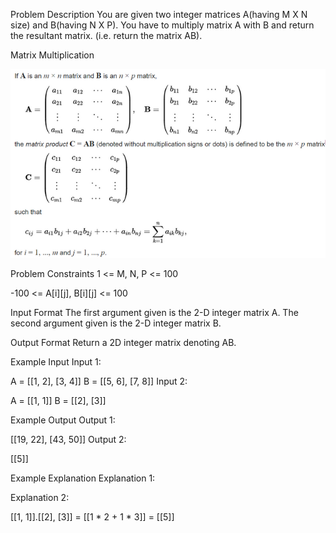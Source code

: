 Problem Description
You are given two integer matrices A(having M X N size) and B(having N X P). You have to multiply matrix A with B and return the resultant matrix. (i.e. return the matrix AB).

Matrix Multiplication 

![alt text](/Arrays/2D-Array/MatrixMultiplication/11464-1.png)

Problem Constraints
1 <= M, N, P <= 100

-100 <= A[i][j], B[i][j] <= 100



Input Format
The first argument given is the 2-D integer matrix A.
The second argument given is the 2-D integer matrix B.



Output Format
Return a 2D integer matrix denoting AB.



Example Input
Input 1:

A = [[1, 2],
     [3, 4]]
B = [[5, 6],
     [7, 8]]
Input 2:

A = [[1, 1]]
B = [[2],
     [3]]


Example Output
Output 1:

 [[19, 22],
  [43, 50]]
Output 2:

 [[5]]


Example Explanation
Explanation 1:

 
Explanation 2:

 [[1, 1]].[[2], [3]] = [[1 * 2 + 1 * 3]] = [[5]]

